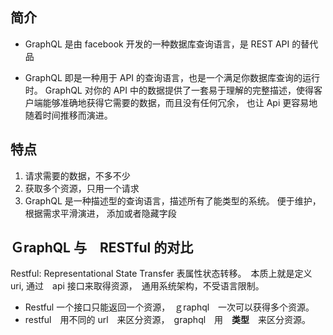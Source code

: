 ## 简介

- GraphQL 是由 facebook 开发的一种数据库查询语言，是 REST API 的替代品

- GraphQL 即是一种用于 API 的查询语言，也是一个满足你数据库查询的运行时。 GraphQL 对你的 API 中的数据提供了一套易于理解的完整描述，使得客户端能够准确地获得它需要的数据，而且没有任何冗余， 也让 Api 更容易地随着时间推移而演进。



## 特点

1. 请求需要的数据，不多不少
2. 获取多个资源，只用一个请求
3. GraphQL 是一种描述型的查询语言，描述所有了能类型的系统。 便于维护，根据需求平滑演进， 添加或者隐藏字段



## ＧraphQL 与　RESTful 的对比

Restful: Representational State Transfer 表属性状态转移。　本质上就是定义　uri, 通过　api 接口来取得资源，　通用系统架构，不受语言限制。

- Restful 一个接口只能返回一个资源，　ｇraphql　一次可以获得多个资源。
- restful　用不同的 url　来区分资源，　graphql　用　**类型**　来区分资源。